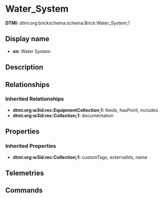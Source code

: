 # Water_System
**DTMI:** dtmi:org:brickschema:schema:Brick:Water_System;1
## Display name
- **en:** Water System
## Description
## Relationships
### Inherited Relationships
* **dtmi:org:w3id:rec:EquipmentCollection;1:** feeds, hasPoint, includes
* **dtmi:org:w3id:rec:Collection;1:** documentation
## Properties
### Inherited Properties
* **dtmi:org:w3id:rec:Collection;1:** customTags, externalIds, name
## Telemetries
## Commands
